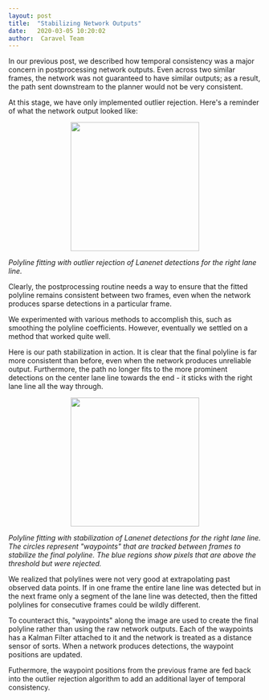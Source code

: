 ```yaml
---
layout: post
title:  "Stabilizing Network Outputs"
date:   2020-03-05 10:20:02
author:  Caravel Team
---
```


In our previous post, we described how temporal consistency was a major concern
in postprocessing network outputs. Even across two similar frames, the network
was not guaranteed to have similar outputs; as a result, the path sent
downstream to the planner would not be very consistent.

At this stage, we have only implemented outlier rejection. Here's a reminder
of what the network output looked like:

<p align = 'center'>
<img src = '/assets/img/post_filter.gif' width = '256'>
</p>

<p align = 'center'><i>

Polyline fitting with outlier rejection of Lanenet detections for the right
lane line.
</i></p>

Clearly, the postprocessing routine needs a way to ensure that the fitted
polyline remains consistent between two frames, even when the network produces
sparse detections in a particular frame.

We experimented with various methods to accomplish this, such as smoothing the
polyline coefficients. However, eventually we settled on a method that worked
quite well.

Here is our path stabilization in action. It is clear that the final polyline
is far more consistent than before, even when the network produces unreliable
output. Furthermore, the path no longer fits to the more prominent detections
on the center lane line towards the end - it sticks with the right lane line
all the way through.

<p align = 'center'>
<img src = '/assets/img/post_tracking.gif' width = '256'>
</p>

<p align = 'center'><i>

Polyline fitting with stabilization of Lanenet detections for the right
lane line. The circles represent "waypoints" that are tracked between
frames to stabilize the final polyline. The blue regions show pixels that
are above the threshold but were rejected.
</i></p>

We realized that polylines were not very good at extrapolating past observed
data points. If in one frame the entire lane line was detected but in the next
frame only a segment of the lane line was detected, then the fitted polylines for
consecutive frames could be wildly different.

To counteract this, "waypoints" along the image are used to create the final
polyline rather than using the raw network outputs. Each of the waypoints has a
Kalman Filter attached to it and the network is treated as a distance sensor of
sorts.  When a network produces detections, the waypoint positions are updated.

Futhermore, the waypoint positions from the previous frame are fed back into the
outlier rejection algorithm to add an additional layer of temporal consistency.
